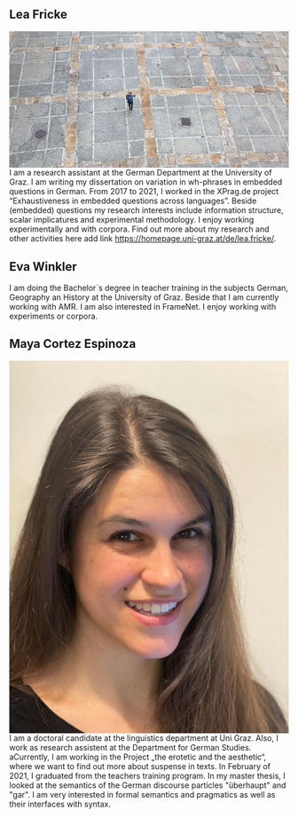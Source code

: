 ## Lea Fricke
<img src="/images/lea.jpg"
     alt="Markdown Monster icon"
     style="float: left; margin-right: 100px;" />
I am a research assistant at the German Department at the University of Graz. I am writing my dissertation on variation in wh-phrases in embedded questions in German.  From 2017 to 2021, I worked in the XPrag.de project “Exhaustiveness in embedded questions across languages”. Beside (embedded) questions my research interests include information structure, scalar implicatures and experimental methodology. I enjoy working experimentally and with corpora. Find out more about my research and other activities here add link https://homepage.uni-graz.at/de/lea.fricke/.

## Eva Winkler
I am doing the Bachelor´s degree in teacher training in the subjects German, Geography an History at the University of Graz. Beside that I am currently working with AMR. I am also interested in FrameNet. I enjoy working with experiments or corpora. 

## Maya Cortez Espinoza
<img src="/images/mythirdpic.jpg"
     alt="Markdown Monster icon"
     style="float: left; margin-right: 100px;" />
I am a  doctoral candidate at the linguistics department at Uni Graz. Also, I work as research assistent at the Department for German Studies. aCurrently, I am working in the Project „the erotetic and the aesthetic“, where we want to find out more about suspense in texts. In February of 2021, I graduated from the teachers training program. In my master thesis, I looked at the semantics of the German discourse particles "überhaupt" and "gar". I am very interested in formal semantics and pragmatics as well as their interfaces with syntax.
